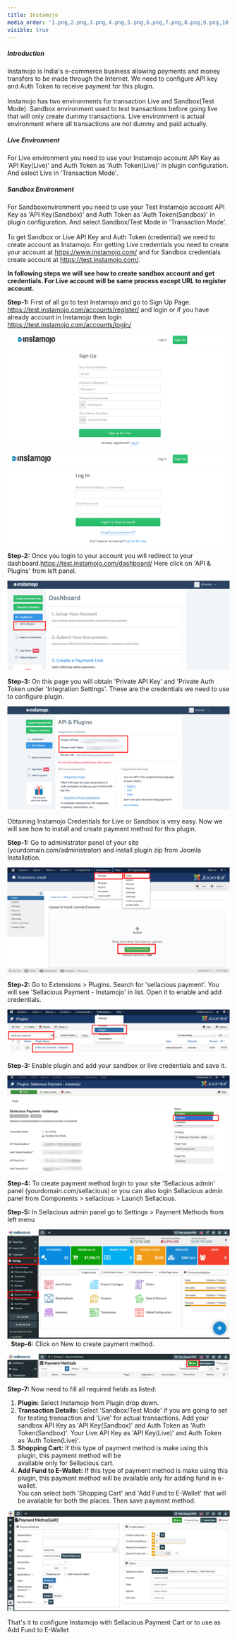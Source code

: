 ```yaml
---
title: Instamojo
media_order: '1.png,2.png,3.png,4.png,5.png,6.png,7.png,8.png,9.png,10.png'
visible: true
---
```


##### **Introduction**

Instamojo is India's e-commerce business allowing payments and money transfers to be made through the Internet. We need to configure API key and Auth Token to receive payment for this plugin.<br><br>
Instamojo has two environments for transaction Live and Sandbox(Test Mode). Sandbox environment used to test transactions before going live that will only create dummy transactions. Live environment is actual environment where all transactions are not dummy and paid actually.

##### **Live Environment**

For Live environment you need to use your Instamojo account API Key as  'API Key(Live)'  and Auth Token as 'Auth Token(Live)' in plugin configuration. And select Live in 'Transaction Mode'.

##### **Sandbox Environment**

For Sandboxenvironment you need to use your Test Instamojo account API Key as  'API Key(Sandbox)'  and Auth Token as 'Auth Token(Sandbox)' in plugin configuration. And select Sandbox/Test Mode in 'Transaction Mode'.<br><br>
To get Sandbox or Live API Key and Auth Token (credential) we need to create account as Instamojo. For getting Live credentials you need to create your account at https://www.instamojo.com/ and for Sandbox credentials create account at https://test.instamojo.com/.

**In following steps we will see how to create sandbox account and get credentials. For Live account will be same process except URL to register account.**

**Step-1:** First of all go to test Instamojo and go to Sign Up Page. https://test.instamojo.com/accounts/register/ and login or if you have already account in Instamojo then login https://test.instamojo.com/accounts/login/

![](1.png)

![](2.png)

**Step-2:** Once you login to your account you will redirect to your dashboard.https://test.instamojo.com/dashboard/ Here click on 'API & Plugins' from left panel.

![](3.png)

**Step-3:** On this page you will obtain 'Private API Key' and 'Private Auth Token under 'Integration Settings'. These are the credentials we need to use to configure plugin.
 
![](4.png)
 
Obtaining Instamojo Credentials for Live or Sandbox is very easy. Now we will see how to install and create payment method for this plugin.
 
**Step-1:** Go to administrator panel of your site (yourdomain.com/administrator) and install plugin zip from Joomla Installation.

![](5.png)
 
**Step-2:** Go to Extensions > Plugins. Search for 'sellacious payment'. You will see 'Sellacious Payment - Instamojo' in list. Open it to enable and add credentials.
 
![](6.png)
 
**Step-3:** Enable plugin and add your sandbox or live credentials and save it.
 
![](7.png)
 
**Step-4:** To create payment method login to your site 'Sellacious admin' panel (yourdomain.com/sellacious) or you can also login Sellacious admin panel from Components > sellacious > Launch Sellacious.
 
**Step-5:** In Sellacious admin panel go to Settings > Payment Methods from left menu
 
![](8.png)
.
**Step-6:** Click on New to create payment method.
 
![](9.png)

**Step-7:** Now need to fill all required fields as listed:
 
1. **Plugin:** Select Instamojo from Plugin drop down.<br>
2. **Transaction Details:** Select 'Sandbox/Test Mode' if you are going to set for testing transaction and 'Live'        for actual transactions. Add your sandbox API Key as 'API Key(Sandbox)' and Auth Token as 'Auth                      Token(Sandbox)'. Your    Live API Key as 'API Key(Live)' and Auth Token as 'Auth Token(Live)'.<br>
3. **Shopping Cart:** If this type of payment method is make using this plugin, this payment method will be   
     available only for Sellacious cart.<br>
6. **Add Fund to E-Wallet:** If this type of payment method is make using this plugin, this payment method will be        available only for adding fund in e-wallet.<br>
You can select both 'Shopping Cart' and 'Add Fund to E-Wallet' that will be available for both the places. Then save payment method.
 
![](10.png)
 
That's it to configure Instamojo with Sellacious Payment Cart or to use as Add Fund to E-Wallet




